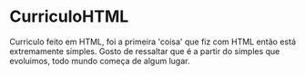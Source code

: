 ﻿# CurriculoHTML

Curriculo feito em HTML, foi a primeira 'coisa' que fiz com HTML então está extremamente simples. 
Gosto de ressaltar que é a partir do simples que evoluimos, todo mundo começa de algum lugar.
